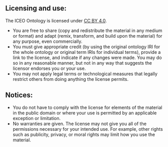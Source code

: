 ## Licensing and use: 
The ICEO Ontology is licensed under [CC BY 4.0](https://creativecommons.org/licenses/by/4.0/). 
- You are free to share (copy and redistribute the material in any medium or format) and adapt (remix, transform, and build upon the material) for any purpose, even commercially. 
- You must give appropriate credit (by using the original ontology IRI for the whole ontology or original term IRIs for individual terms), provide a link to the license, and indicate if any changes were made. You may do so in any reasonable manner, but not in any way that suggests the licensor endorses you or your use.
- You may not apply legal terms or technological measures that legally restrict others from doing anything the license permits.
## Notices:
- You do not have to comply with the license for elements of the material in the public domain or where your use is permitted by an applicable exception or limitation.
- No warranties are given. The license may not give you all of the permissions necessary for your intended use. For example, other rights such as publicity, privacy, or moral rights may limit how you use the material.
